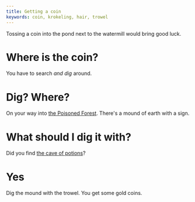 ```yaml
---
title: Getting a coin
keywords: coin, krokeling, hair, trowel
---
```


Tossing a coin into the pond next to the watermill would bring good luck.

# Where is the coin?
You have to search *and dig* around.

# Dig? Where?
On your way into [the Poisoned Forest](../../060-sharp-dagger.md). There's a mound of earth with a sign.

# What should I dig it with?
Did you find [the cave of potions](../050-runes.md)?

# Yes
Dig the mound with the trowel. You get some gold coins.
